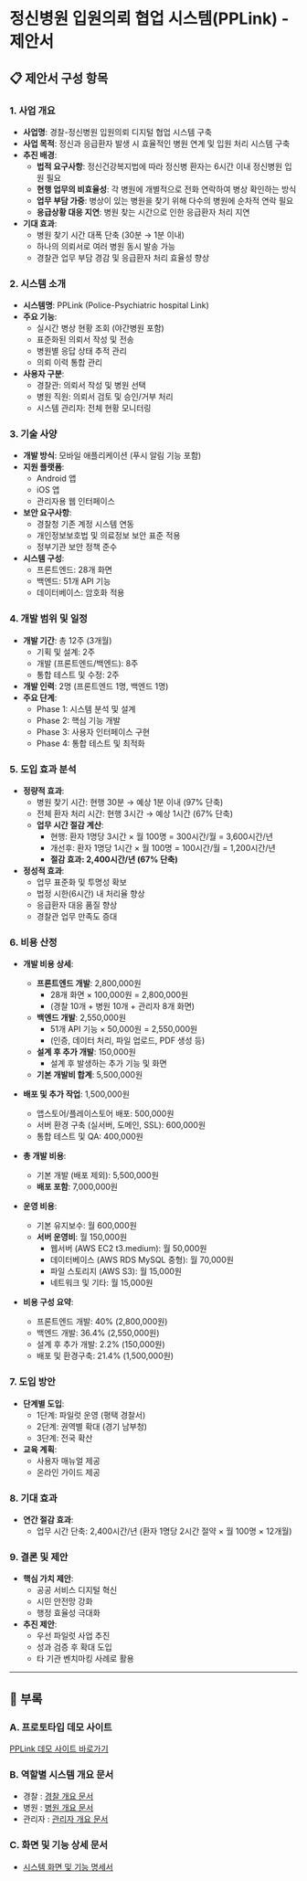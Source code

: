 # 정신병원 입원의뢰 협업 시스템(PPLink) - 제안서

## 📋 제안서 구성 항목

### 1. 사업 개요
- **사업명**: 경찰-정신병원 입원의뢰 디지털 협업 시스템 구축
- **사업 목적**: 정신과 응급환자 발생 시 효율적인 병원 연계 및 입원 처리 시스템 구축
- **추진 배경**: 
  - **법적 요구사항**: 정신건강복지법에 따라 정신병 환자는 6시간 이내 정신병원 입원 필요
  - **현행 업무의 비효율성**: 각 병원에 개별적으로 전화 연락하여 병상 확인하는 방식
  - **업무 부담 가중**: 병상이 있는 병원을 찾기 위해 다수의 병원에 순차적 연락 필요
  - **응급상황 대응 지연**: 병원 찾는 시간으로 인한 응급환자 처리 지연
- **기대 효과**:
  - 병원 찾기 시간 대폭 단축 (30분 → 1분 이내)
  - 하나의 의뢰서로 여러 병원 동시 발송 가능
  - 경찰관 업무 부담 경감 및 응급환자 처리 효율성 향상

### 2. 시스템 소개
- **시스템명**: PPLink (Police-Psychiatric hospital Link)
- **주요 기능**:
  - 실시간 병상 현황 조회 (야간병원 포함)
  - 표준화된 의뢰서 작성 및 전송
  - 병원별 응답 상태 추적 관리
  - 의뢰 이력 통합 관리
- **사용자 구분**:
  - 경찰관: 의뢰서 작성 및 병원 선택
  - 병원 직원: 의뢰서 검토 및 승인/거부 처리
  - 시스템 관리자: 전체 현황 모니터링

### 3. 기술 사양
- **개발 방식**: 모바일 애플리케이션 (푸시 알림 기능 포함)
- **지원 플랫폼**: 
  - Android 앱
  - iOS 앱
  - 관리자용 웹 인터페이스
- **보안 요구사항**:
  - 경찰청 기존 계정 시스템 연동
  - 개인정보보호법 및 의료정보 보안 표준 적용
  - 정부기관 보안 정책 준수
- **시스템 구성**:
  - 프론트엔드: 28개 화면
  - 백엔드: 51개 API 기능
  - 데이터베이스: 암호화 적용

### 4. 개발 범위 및 일정
- **개발 기간**: 총 12주 (3개월)
  - 기획 및 설계: 2주
  - 개발 (프론트엔드/백엔드): 8주
  - 통합 테스트 및 수정: 2주
- **개발 인력**: 2명 (프론트엔드 1명, 백엔드 1명)
- **주요 단계**:
  - Phase 1: 시스템 분석 및 설계
  - Phase 2: 핵심 기능 개발
  - Phase 3: 사용자 인터페이스 구현
  - Phase 4: 통합 테스트 및 최적화

### 5. 도입 효과 분석
- **정량적 효과**:
  - 병원 찾기 시간: 현행 30분 → 예상 1분 이내 (97% 단축)
  - 전체 환자 처리 시간: 현행 3시간 → 예상 1시간 (67% 단축)
  - **업무 시간 절감 계산**:
    - 현행: 환자 1명당 3시간 × 월 100명 = 300시간/월 = 3,600시간/년
    - 개선후: 환자 1명당 1시간 × 월 100명 = 100시간/월 = 1,200시간/년  
    - **절감 효과: 2,400시간/년 (67% 단축)**
- **정성적 효과**:
  - 업무 표준화 및 투명성 확보
  - 법정 시한(6시간) 내 처리율 향상
  - 응급환자 대응 품질 향상
  - 경찰관 업무 만족도 증대

### 6. 비용 산정
- **개발 비용 상세**:
  - **프론트엔드 개발**: 2,800,000원
    - 28개 화면 × 100,000원 = 2,800,000원
    - (경찰 10개 + 병원 10개 + 관리자 8개 화면)
  - **백엔드 개발**: 2,550,000원  
    - 51개 API 기능 × 50,000원 = 2,550,000원
    - (인증, 데이터 처리, 파일 업로드, PDF 생성 등)
  - **설계 후 추가 개발**: 150,000원
    - 설계 후 발생하는 추가 기능 및 화면
  - **기본 개발비 합계**: 5,500,000원
  
- **배포 및 추가 작업**: 1,500,000원
  - 앱스토어/플레이스토어 배포: 500,000원
  - 서버 환경 구축 (실서버, 도메인, SSL): 600,000원
  - 통합 테스트 및 QA: 400,000원
  
- **총 개발 비용**:
  - 기본 개발 (배포 제외): 5,500,000원
  - **배포 포함**: 7,000,000원

- **운영 비용**:
  - 기본 유지보수: 월 600,000원
  - **서버 운영비**: 월 150,000원
    - 웹서버 (AWS EC2 t3.medium): 월 50,000원
    - 데이터베이스 (AWS RDS MySQL 중형): 월 70,000원
    - 파일 스토리지 (AWS S3): 월 15,000원
    - 네트워크 및 기타: 월 15,000원

- **비용 구성 요약**:
  - 프론트엔드 개발: 40% (2,800,000원)
  - 백엔드 개발: 36.4% (2,550,000원)
  - 설계 후 추가 개발: 2.2% (150,000원)
  - 배포 및 환경구축: 21.4% (1,500,000원)

### 7. 도입 방안
- **단계별 도입**:
  - 1단계: 파일럿 운영 (평택 경찰서)
  - 2단계: 권역별 확대 (경기 남부청)
  - 3단계: 전국 확산
- **교육 계획**:
  - 사용자 매뉴얼 제공
  - 온라인 가이드 제공

### 8. 기대 효과 
- **연간 절감 효과**: 
  - 업무 시간 단축: 2,400시간/년 (환자 1명당 2시간 절약 × 월 100명 × 12개월)

### 9. 결론 및 제안
- **핵심 가치 제안**:
  - 공공 서비스 디지털 혁신
  - 시민 안전망 강화
  - 행정 효율성 극대화
- **추진 제안**:
  - 우선 파일럿 사업 추진
  - 성과 검증 후 확대 도입
  - 타 기관 벤치마킹 사례로 활용

---

## 📎 부록

### A. 프로토타입 데모 사이트
[PPLink 데모 사이트 바로가기](https://songhae8640.github.io/PPLink-docs/domains/index.html)

### B. 역할별 시스템 개요 문서
- 경찰 : [경찰 개요 문서](../domains/police/overview.md)
- 병원 : [병원 개요 문서](../domains/hospital/overview.md)
- 관리자 : [관리자 개요 문서](../domains/admin/overview.md)

### C. 화면 및 기능 상세 문서  
- [시스템 화면 및 기능 명세서](system-overview.md)